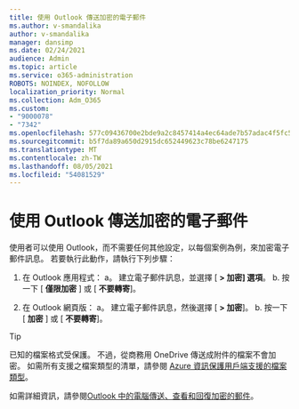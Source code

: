 ```yaml
---
title: 使用 Outlook 傳送加密的電子郵件
ms.author: v-smandalika
author: v-smandalika
manager: dansimp
ms.date: 02/24/2021
audience: Admin
ms.topic: article
ms.service: o365-administration
ROBOTS: NOINDEX, NOFOLLOW
localization_priority: Normal
ms.collection: Adm_O365
ms.custom:
- "9000078"
- "7342"
ms.openlocfilehash: 577c09436700e2bde9a2c8457414a4ec64ade7b57adac4f5fc51ca7cffe73656
ms.sourcegitcommit: b5f7da89a650d2915dc652449623c78be6247175
ms.translationtype: MT
ms.contentlocale: zh-TW
ms.lasthandoff: 08/05/2021
ms.locfileid: "54081529"
---
```

# <a name="send-encrypted-email-using-outlook"></a>使用 Outlook 傳送加密的電子郵件

使用者可以使用 Outlook，而不需要任何其他設定，以每個案例為例，來加密電子郵件訊息。 若要執行此動作，請執行下列步驟：

1. 在 Outlook 應用程式： a。 建立電子郵件訊息，並選擇 [ **> 加密] 選項**。 
    b. 按一下 [ **僅限加密** ] 或 [ **不要轉寄**]。

2. 在 Outlook 網頁版： a。 建立電子郵件訊息，然後選擇 [ **> 加密**]。
    b. 按一下 [ **加密** ] 或 [ **不要轉寄**]。

> [!TIP]
> 已知的檔案格式受保護。 不過，從商務用 OneDrive 傳送成附件的檔案不會加密。 如需所有支援之檔案類型的清單，請參閱 [Azure 資訊保護用戶端支援的檔案類型](https://docs.microsoft.com/azure/information-protection/rms-client/client-admin-guide-file-types)。

如需詳細資訊，請參閱[Outlook 中的電腦傳送、查看和回復加密的郵件](https://support.microsoft.com/topic/send-view-and-reply-to-encrypted-messages-in-outlook-for-pc-eaa43495-9bbb-4fca-922a-df90dee51980)。



